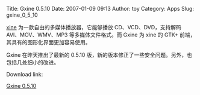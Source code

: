Title: Gxine 0.5.10
Date: 2007-01-09 09:13
Author: toy
Category: Apps
Slug: gxine_0_5_10

[xine](http://xinehq.de/) 为一款自由的多媒体播放器，它能够播放
CD、VCD、DVD，支持解码 AVI、MOV、WMV、MP3 等多媒体文件格式。而 Gxine 为
xine 的 GTK+ 前端，其具有的图形化界面更加容易使用。

Gxine 在昨天推出了最新的 0.5.10
版，新的版本修正了一些安全问题。另外，也包括几处细小的改进。

Download link:

[Gxine 0.5.10](http://xinehq.de/index.php/download)
